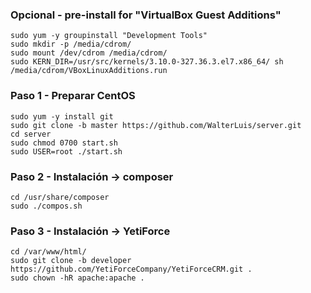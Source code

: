 ### Opcional - pre-install for "VirtualBox Guest Additions"
    sudo yum -y groupinstall "Development Tools"
    sudo mkdir -p /media/cdrom/
    sudo mount /dev/cdrom /media/cdrom/
    sudo KERN_DIR=/usr/src/kernels/3.10.0-327.36.3.el7.x86_64/ sh /media/cdrom/VBoxLinuxAdditions.run

### Paso 1 - Preparar CentOS
    sudo yum -y install git
    sudo git clone -b master https://github.com/WalterLuis/server.git
    cd server
    sudo chmod 0700 start.sh
    sudo USER=root ./start.sh

### Paso 2 - Instalación -> composer
    cd /usr/share/composer
    sudo ./compos.sh
    
### Paso 3 - Instalación -> YetiForce
    cd /var/www/html/
    sudo git clone -b developer https://github.com/YetiForceCompany/YetiForceCRM.git .
    sudo chown -hR apache:apache .
